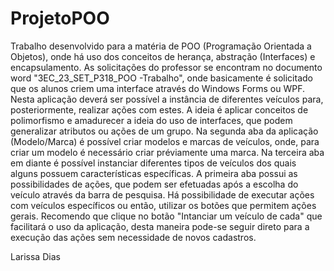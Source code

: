 # ProjetoPOO
Trabalho desenvolvido para a matéria de POO (Programação Orientada a Objetos), onde há uso dos conceitos de herança, abstração (Interfaces) e encapsulamento.
As solicitações do professor se encontram no documento word "3EC_23_SET_P318_POO -Trabalho", onde basicamente é solicitado que os alunos criem uma interface através do Windows Forms ou WPF.
Nesta aplicação deverá ser possível a instância de diferentes veículos para, posteriormente, realizar ações com estes.
A ideia é aplicar conceitos de polimorfismo e amadurecer a ideia do uso de interfaces, que podem generalizar atributos ou ações de um grupo.
Na segunda aba da aplicação (Modelo/Marca) é possível criar modelos e marcas de veículos, onde, para criar um modelo é necessário criar préviamente uma marca.
Na terceira aba em diante é possível instanciar diferentes tipos de veículos dos quais alguns possuem características específicas.
A primeira aba possui as possibilidades de ações, que podem ser efetuadas após a escolha do veículo através da barra de pesquisa.
Há possibilidade de executar ações com veículos específicos ou então, utilizar os botões que permitem ações gerais.
Recomendo que clique no botão "Intanciar um veículo de cada" que facilitará o uso da aplicação, desta maneira pode-se seguir direto para a execução das ações sem necessidade de novos cadastros.

Larissa Dias

